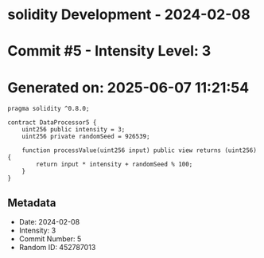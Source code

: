 ﻿# solidity Development - 2024-02-08
# Commit #5 - Intensity Level: 3
# Generated on: 2025-06-07 11:21:54
```solidity
pragma solidity ^0.8.0;

contract DataProcessor5 {
    uint256 public intensity = 3;
    uint256 private randomSeed = 926539;

    function processValue(uint256 input) public view returns (uint256) {
        return input * intensity + randomSeed % 100;
    }
}
```
## Metadata
- Date: 2024-02-08
- Intensity: 3
- Commit Number: 5
- Random ID: 452787013
